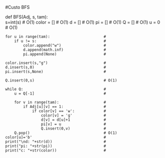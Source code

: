 #Custo BFS

def BFS(Adj, s, tam):                           
    s=int(s)                                    # O(1)
    color = []                                  # O(1)
    d = []                                      # O(1)
    pi = []                                     # O(1)
    Q = []                                      # O(1)
    u = 0                                       # O(1)

    for u in range(tam):                        #
        if u != s:                              #
            color.append("w")                   #
            d.append(math.inf)                  #
            pi.append(None)                     #

    color.insert(s,"g")                         #
    d.insert(s,0)                               #
    pi.insert(s,None)                           #

    Q.insert(0,s)                               # O(1)

    while Q:                                    #
        u = Q[-1]                               #
        
        for v in range(tam):                    #
            if Adj[u][v] == 1:                  #
                if color[v] == 'w':             #
                    color[v] = 'g'              #
                    d[v] = d[u]+1               #
                    pi[v] = u                   #
                    Q.insert(0,v)               #
        Q.pop()                                 # O(1)
    color[u]='b'                                #
    print("\nd: "+str(d))                       #
    print("pi: "+str(pi))                       #
    print("c: "+str(color))                     #